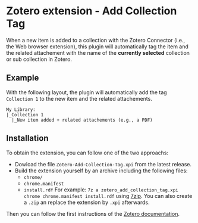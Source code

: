 # Zotero extension - Add Collection Tag

When a new item is added to a collection with the Zotero Connector (i.e., the Web browser extension), this plugin will automatically tag the item and the related attachement with the name of the **currently selected** collection or sub collection in Zotero.

## Example

With the following layout, the plugin will automatically add the tag `Collection 1` to the new item and the related attachements.

```
My Library:
|_Collection 1
  |_New item added + related attachements (e.g., a PDF)
```

## Installation

To obtain the extension, you can follow one of the two approachs:
- Dowload the file `Zotero-Add-Collection-Tag.xpi` from the latest release.
- Build the extension yourself by an archive including the following files:
  - `chrome/`
  - `chrome.manifest`
  - `install.rdf`
  For example: `7z a zotero_add_collection_tag.xpi chrome chrome.manifest install.rdf` using [7zip](https://www.7-zip.org/).
  You can also create a `.zip` an replace the extension by `.xpi` afterwards.

Then you can follow the first instructions of the [Zotero documentation](https://www.zotero.org/support/plugins#plugins_for_zotero).
